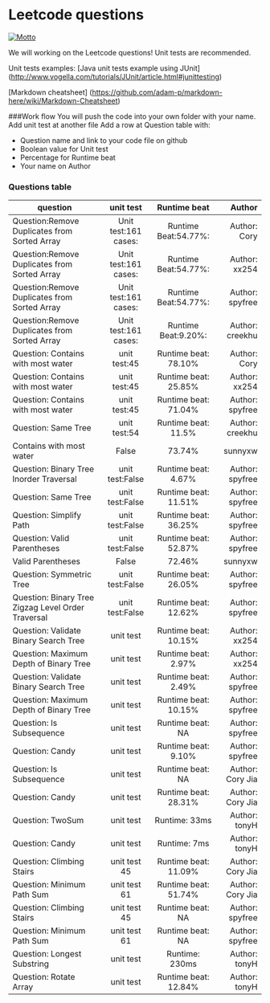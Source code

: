 # Leetcode questions
[![Motto](https://img.shields.io/badge/motto-good%20good%20study%2C%20day%20day%20up-red.svg)](https://en.wikipedia.org/wiki/Day_Day_Up)

We will working on the Leetcode questions! Unit tests are recommended.

Unit tests examples:
[Java unit tests example using JUnit] (http://www.vogella.com/tutorials/JUnit/article.html#junittesting)

[Markdown cheatsheet] (https://github.com/adam-p/markdown-here/wiki/Markdown-Cheatsheet)

###Work flow
You will push the code into your own folder with your name.
Add unit test at another file
Add a row at Question table with:
 - Question name and link to your code file on github
 - Boolean value for Unit test
 - Percentage for Runtime beat
 - Your name on Author

### Questions table
| question      | unit test      | Runtime beat   | Author        |
| ------------- |:-------------: |:-------------: | -------:      |
|Question:Remove Duplicates from Sorted Array |Unit test:161 cases: |Runtime Beat:54.77%: |Author: Cory|
|Question:Remove Duplicates from Sorted Array |Unit test:161 cases: |Runtime Beat:54.77%: |Author: xx254|
|Question:Remove Duplicates from Sorted Array |Unit test:161 cases: |Runtime Beat:54.77%: |Author: spyfree|
|Question:Remove Duplicates from Sorted Array	|Unit test:161 cases:	|Runtime Beat:9.20%:	 |Author: creekhu|
|Question: Contains with most water| unit test:45  | Runtime beat: 78.10%   | Author: Cory   |
|Question: Contains with most water| unit test:45  | Runtime beat: 25.85%   | Author: xx254  |
|Question: Contains with most water| unit test:45  | Runtime beat: 71.04%   | Author: spyfree|
|Question: Same Tree| unit test:54  | Runtime beat: 11.5%   | Author: creekhu|
|Contains with most water|	False	|	73.74%	|	sunnyxw	|
|Question: Binary Tree Inorder Traversal| unit test:False  | Runtime beat: 4.67%   | Author: spyfree|
|Question: Same Tree| unit test:False  | Runtime beat: 11.51%   | Author: spyfree|
|Question: Simplify Path| unit test:False  | Runtime beat: 36.25%   | Author: spyfree|
|Question: Valid Parentheses| unit test:False  | Runtime beat: 52.87%   | Author: spyfree|
|Valid Parentheses|	False	|	72.46%	|	sunnyxw	|
|Question: Symmetric Tree| unit test:False  | Runtime beat: 26.05%   | Author: spyfree|
|Question: Binary Tree Zigzag Level Order Traversal| unit test:False  | Runtime beat: 12.62%   | Author: spyfree|
|Question: Validate Binary Search Tree| unit test | Runtime beat: 10.15%  | Author: xx254|
|Question: Maximum Depth of Binary Tree| unit test  | Runtime beat: 2.97%  | Author: xx254|
|Question: Validate Binary Search Tree| unit test | Runtime beat: 2.49%  | Author: spyfree|
|Question: Maximum Depth of Binary Tree| unit test | Runtime beat: 10.15%  | Author: spyfree|
|Question: Is Subsequence| unit test | Runtime beat: NA  | Author: spyfree|
|Question: Candy| unit test | Runtime beat: 9.10%  | Author: spyfree|
|Question: Is Subsequence| unit test | Runtime beat: NA  | Author: Cory Jia
|Question: Candy| unit test | Runtime beat: 28.31%  | Author: Cory Jia
|Question: TwoSum| unit test | Runtime: 33ms | Author: tonyH
|Question: Candy| unit test | Runtime: 7ms | Author: tonyH
|Question: Climbing Stairs| unit test 45 | Runtime beat: 11.09%  | Author: Cory Jia
|Question: Minimum Path Sum| unit test 61 | Runtime beat: 51.74%  | Author: Cory Jia
|Question: Climbing Stairs| unit test 45| Runtime beat: NA  | Author: spyfree|
|Question: Minimum Path Sum| unit test 61| Runtime beat: NA  | Author: spyfree|
|Question: Longest Substring| unit test | Runtime: 230ms | Author: tonyH|
|Question: Rotate Array| unit test | Runtime beat: 12.84% | Author: tonyH|
